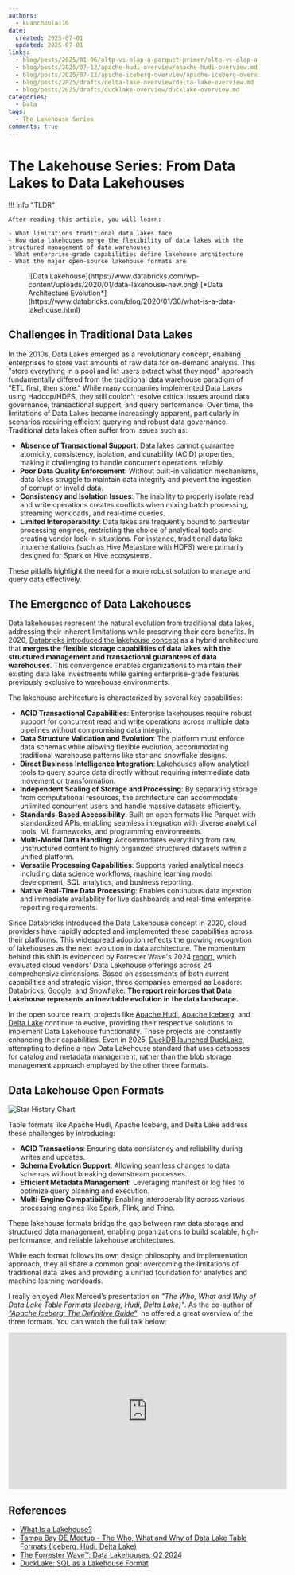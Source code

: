 ```yaml
---
authors:
  - kuanchoulai10
date:
  created: 2025-07-01
  updated: 2025-07-01
links:
  - blog/posts/2025/01-06/oltp-vs-olap-a-parquet-primer/oltp-vs-olap-a-parquet-primer.md
  - blog/posts/2025/07-12/apache-hudi-overview/apache-hudi-overview.md
  - blog/posts/2025/07-12/apache-iceberg-overview/apache-iceberg-overview.md
  - blog/posts/2025/drafts/delta-lake-overview/delta-lake-overview.md
  - blog/posts/2025/drafts/ducklake-overview/ducklake-overview.md
categories:
  - Data
tags:
  - The Lakehouse Series
comments: true
---
```


# The Lakehouse Series: From Data Lakes to Data Lakehouses

!!! info "TLDR"

    After reading this article, you will learn:

    - What limitations traditional data lakes face
    - How data lakehouses merge the flexibility of data lakes with the structured management of data warehouses
    - What enterprise-grade capabilities define lakehouse architecture
    - What the major open-source lakehouse formats are

<!-- more -->

<figure markdown="span">
  ![Data Lakehouse](https://www.databricks.com/wp-content/uploads/2020/01/data-lakehouse-new.png)
  [*Data Architecture Evolution*](https://www.databricks.com/blog/2020/01/30/what-is-a-data-lakehouse.html)
</figure>


## Challenges in Traditional Data Lakes

In the 2010s, Data Lakes emerged as a revolutionary concept, enabling enterprises to store vast amounts of raw data for on-demand analysis. This "store everything in a pool and let users extract what they need" approach fundamentally differed from the traditional data warehouse paradigm of "ETL first, then store." While many companies implemented Data Lakes using Hadoop/HDFS, they still couldn't resolve critical issues around data governance, transactional support, and query performance. Over time, the limitations of Data Lakes became increasingly apparent, particularly in scenarios requiring efficient querying and robust data governance. Traditional data lakes often suffer from issues such as:

- **Absence of Transactional Support**: Data lakes cannot guarantee atomicity, consistency, isolation, and durability (ACID) properties, making it challenging to handle concurrent operations reliably.
- **Poor Data Quality Enforcement**: Without built-in validation mechanisms, data lakes struggle to maintain data integrity and prevent the ingestion of corrupt or invalid data.
- **Consistency and Isolation Issues**: The inability to properly isolate read and write operations creates conflicts when mixing batch processing, streaming workloads, and real-time queries.
- **Limited Interoperability**: Data lakes are frequently bound to particular processing engines, restricting the choice of analytical tools and creating vendor lock-in situations. For instance, traditional data lake implementations (such as Hive Metastore with HDFS) were primarily designed for Spark or Hive ecosystems.

These pitfalls highlight the need for a more robust solution to manage and query data effectively.

## The Emergence of Data Lakehouses

Data lakehouses represent the natural evolution from traditional data lakes, addressing their inherent limitations while preserving their core benefits. In 2020, [Databricks introduced the lakehouse concept](https://www.databricks.com/blog/2020/01/30/what-is-a-data-lakehouse.html) as a hybrid architecture that **merges the flexible storage capabilities of data lakes with the structured management and transactional guarantees of data warehouses**. This convergence enables organizations to maintain their existing data lake investments while gaining enterprise-grade features previously exclusive to warehouse environments.

The lakehouse architecture is characterized by several key capabilities:

- **ACID Transactional Capabilities**: Enterprise lakehouses require robust support for concurrent read and write operations across multiple data pipelines without compromising data integrity.
- **Data Structure Validation and Evolution**: The platform must enforce data schemas while allowing flexible evolution, accommodating traditional warehouse patterns like star and snowflake designs.
- **Direct Business Intelligence Integration**: Lakehouses allow analytical tools to query source data directly without requiring intermediate data movement or transformation.
- **Independent Scaling of Storage and Processing**: By separating storage from computational resources, the architecture can accommodate unlimited concurrent users and handle massive datasets efficiently.
- **Standards-Based Accessibility**: Built on open formats like Parquet with standardized APIs, enabling seamless integration with diverse analytical tools, ML frameworks, and programming environments.
- **Multi-Modal Data Handling**: Accommodates everything from raw, unstructured content to highly organized structured datasets within a unified platform.
- **Versatile Processing Capabilities**: Supports varied analytical needs including data science workflows, machine learning model development, SQL analytics, and business reporting.
- **Native Real-Time Data Processing**: Enables continuous data ingestion and immediate availability for live dashboards and real-time enterprise reporting requirements.

Since Databricks introduced the Data Lakehouse concept in 2020, cloud providers have rapidly adopted and implemented these capabilities across their platforms. This widespread adoption reflects the growing recognition of lakehouses as the next evolution in data architecture. The momentum behind this shift is evidenced by Forrester Wave's 2024 [report](https://www.forrester.com/report/the-forrester-wave-tm-data-lakehouses-q2-2024/RES180732), which evaluated cloud vendors' Data Lakehouse offerings across 24 comprehensive dimensions. Based on assessments of both current capabilities and strategic vision, three companies emerged as Leaders: Databricks, Google, and Snowflake. **The report reinforces that Data Lakehouse represents an inevitable evolution in the data landscape.**

In the open source realm, projects like [Apache Hudi](https://hudi.apache.org/), [Apache Iceberg](https://iceberg.apache.org/), and [Delta Lake](https://delta.io/) continue to evolve, providing their respective solutions to implement Data Lakehouse functionality. These projects are constantly enhancing their capabilities. Even in 2025, [DuckDB launched DuckLake](https://duckdb.org/2025/05/27/ducklake.html), attempting to define a new Data Lakehouse standard that uses databases for catalog and metadata management, rather than the blob storage management approach employed by the other three formats.

## Data Lakehouse Open Formats

![Star History Chart](https://api.star-history.com/svg?repos=apache/hudi,apache/iceberg,delta-io/delta,duckdb/ducklake&type=Date)

Table formats like Apache Hudi, Apache Iceberg, and Delta Lake address these challenges by introducing:

- **ACID Transactions**: Ensuring data consistency and reliability during writes and updates.
- **Schema Evolution Support**: Allowing seamless changes to data schemas without breaking downstream processes.
- **Efficient Metadata Management**: Leveraging manifest or log files to optimize query planning and execution.
- **Multi-Engine Compatibility**: Enabling interoperability across various processing engines like Spark, Flink, and Trino.

These lakehouse formats bridge the gap between raw data storage and structured data management, enabling organizations to build scalable, high-performance, and reliable lakehouse architectures.

While each format follows its own design philosophy and implementation approach, they all share a common goal: overcoming the limitations of traditional data lakes and providing a unified foundation for analytics and machine learning workloads.

I really enjoyed Alex Merced’s presentation on *"The Who, What and Why of Data Lake Table Formats (Iceberg, Hudi, Delta Lake)"*. As the co-author of [*"Apache Iceberg: The Definitive Guide"*](https://www.dremio.com/wp-content/uploads/2023/02/apache-iceberg-TDG_ER1.pdf), he offered a great overview of the three formats. You can watch the full talk below:

<iframe width="560" height="315" src="https://www.youtube.com/embed/1eEcWopaFqE?si=U7l83GtPmkNwYT-Y" title="YouTube video player" frameborder="0" allow="accelerometer; autoplay; clipboard-write; encrypted-media; gyroscope; picture-in-picture; web-share" referrerpolicy="strict-origin-when-cross-origin" allowfullscreen></iframe>

## References

- [What Is a Lakehouse?](https://www.databricks.com/blog/2020/01/30/what-is-a-data-lakehouse.html)
- [Tampa Bay DE Meetup - The Who, What and Why of Data Lake Table Formats (Iceberg, Hudi, Delta Lake)](https://www.youtube.com/watch?v=1eEcWopaFqE)
- [The Forrester Wave™: Data Lakehouses, Q2 2024](https://www.forrester.com/report/the-forrester-wave-tm-data-lakehouses-q2-2024/RES180732)
- [DuckLake: SQL as a Lakehouse Format](https://duckdb.org/2025/05/27/ducklake.html)